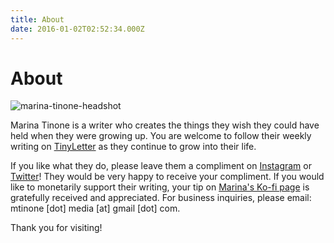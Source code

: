 ```yaml
---
title: About
date: 2016-01-02T02:52:34.000Z
---
```

# About

![marina-tinone-headshot](/images/marina-tinone-headshot.webp)

Marina Tinone is a writer who creates the things they wish they could have held when they were growing up. You are welcome to follow their weekly writing on [](https://mtinone.substack.com/p/coming-soon)[TinyLetter](https://tinyletter.com/mtinone) as they continue to grow into their life. 

If you like what they do, please leave them a compliment on [Instagram](https://www.instagram.com/mtinone/) or [Twitter](twitter.com/mtinone)! They would be very happy to receive your compliment. If you would like to monetarily support their writing, your tip on [Marina's Ko-fi page](https://ko-fi.com/mtinone) is gratefully received and appreciated. For business inquiries, please email: mtinone \[dot] media \[at]  gmail \[dot] com. 

Thank you for visiting!